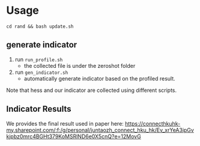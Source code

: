 # Usage
`cd rand && bash update.sh`
## generate indicator
1. run `run_profile.sh`
    - the collected file is under the zeroshot folder
2. run `gen_indicator.sh`
    - automatically generate indicator based on the profiled result.

Note that hess and our indicator are collected using different scripts.

## Indicator Results
We provides the final result used in paper here: https://connecthkuhk-my.sharepoint.com/:f:/g/personal/juntaozh_connect_hku_hk/Ev_xrYeA3ipGvkjpbz0mrc4BGHt379KoMSRlND6e0X5cnQ?e=12MovG